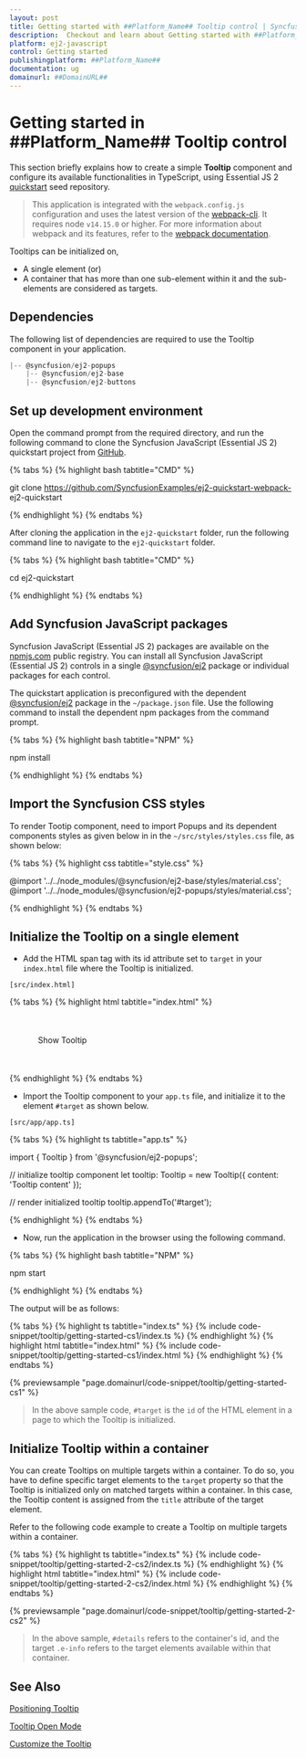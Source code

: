 ```yaml
---
layout: post
title: Getting started with ##Platform_Name## Tooltip control | Syncfusion
description:  Checkout and learn about Getting started with ##Platform_Name## Tooltip control of Syncfusion Essential JS 2 and more details.
platform: ej2-javascript
control: Getting started 
publishingplatform: ##Platform_Name##
documentation: ug
domainurl: ##DomainURL##
---
```


# Getting started in ##Platform_Name## Tooltip control

This section briefly explains how to create a simple **Tooltip** component and configure its available functionalities in TypeScript, using Essential JS 2 [quickstart](https://github.com/SyncfusionExamples/ej2-quickstart-webpack-) seed repository.

> This application is integrated with the `webpack.config.js` configuration and uses the latest version of the [webpack-cli](https://webpack.js.org/api/cli/#commands). It requires node `v14.15.0` or higher. For more information about webpack and its features, refer to the [webpack documentation](https://webpack.js.org/guides/getting-started/).

Tooltips can be initialized on,

* A single element (or)
* A container that has more than one sub-element within it and the sub-elements are considered as targets.

## Dependencies

The following list of dependencies are required to use the Tooltip component in your application.

```js
|-- @syncfusion/ej2-popups
    |-- @syncfusion/ej2-base
    |-- @syncfusion/ej2-buttons
```

## Set up development environment

Open the command prompt from the required directory, and run the following command to clone the Syncfusion JavaScript (Essential JS 2) quickstart project from [GitHub](https://github.com/SyncfusionExamples/ej2-quickstart-webpack-).

{% tabs %}
{% highlight bash tabtitle="CMD" %}

git clone https://github.com/SyncfusionExamples/ej2-quickstart-webpack- ej2-quickstart

{% endhighlight %}
{% endtabs %}

After cloning the application in the `ej2-quickstart` folder, run the following command line to navigate to the `ej2-quickstart` folder.

{% tabs %}
{% highlight bash tabtitle="CMD" %}

cd ej2-quickstart

{% endhighlight %}
{% endtabs %}

## Add Syncfusion JavaScript packages

Syncfusion JavaScript (Essential JS 2) packages are available on the [npmjs.com](https://www.npmjs.com/~syncfusionorg) public registry. You can install all Syncfusion JavaScript (Essential JS 2) controls in a single [@syncfusion/ej2](https://www.npmjs.com/package/@syncfusion/ej2) package or individual packages for each control.

The quickstart application is preconfigured with the dependent [@syncfusion/ej2](https://www.npmjs.com/package/@syncfusion/ej2) package in the `~/package.json` file. Use the following command to install the dependent npm packages from the command prompt.

{% tabs %}
{% highlight bash tabtitle="NPM" %}

npm install

{% endhighlight %}
{% endtabs %}

## Import the Syncfusion CSS styles

To render Tootip component, need to import Popups and its dependent components styles as given below in in the `~/src/styles/styles.css` file, as shown below: 

{% tabs %}
{% highlight css tabtitle="style.css" %}

@import '../../node_modules/@syncfusion/ej2-base/styles/material.css';
@import '../../node_modules/@syncfusion/ej2-popups/styles/material.css';

{% endhighlight %}
{% endtabs %}

## Initialize the Tooltip on a single element

* Add the HTML span tag with its id attribute set to `target` in your `index.html` file where the Tooltip is initialized.

`[src/index.html]`

{% tabs %}
{% highlight html tabtitle="index.html" %}

<!DOCTYPE html>
<html lang="en">

<head>
    <title>Essential JS 2</title>
    <meta charset="utf-8" />
    <meta name="viewport" content="width=device-width, initial-scale=1.0, user-scalable=no" />
    <meta name="description" content="Essential JS 2" />
    <meta name="author" content="Syncfusion" />
    <link rel="shortcut icon" href="resources/favicon.ico" />
    <link href="https://maxcdn.bootstrapcdn.com/bootstrap/3.3.7/css/bootstrap.min.css" rel="stylesheet" />
</head>

<body>
    <div style="margin: 50px;">
        <!--element which is going to render-->
        <span id='target'>Show Tooltip</span>
    </div>

</body>

</html>

{% endhighlight %}
{% endtabs %}

* Import the Tooltip component to your `app.ts` file, and initialize it to the element `#target` as shown below.

`[src/app/app.ts]`

{% tabs %}
{% highlight ts tabtitle="app.ts" %}

import { Tooltip } from '@syncfusion/ej2-popups';

// initialize tooltip component
let tooltip: Tooltip = new Tooltip({
    content: 'Tooltip content'
});

// render initialized tooltip
tooltip.appendTo('#target');

{% endhighlight %}
{% endtabs %}

* Now, run the application in the browser using the following command.

{% tabs %}
{% highlight bash tabtitle="NPM" %}

npm start

{% endhighlight %}
{% endtabs %}

The output will be as follows:

{% tabs %}
{% highlight ts tabtitle="index.ts" %}
{% include code-snippet/tooltip/getting-started-cs1/index.ts %}
{% endhighlight %}
{% highlight html tabtitle="index.html" %}
{% include code-snippet/tooltip/getting-started-cs1/index.html %}
{% endhighlight %}
{% endtabs %}
          
{% previewsample "page.domainurl/code-snippet/tooltip/getting-started-cs1" %}

> In the above sample code, `#target` is the `id` of the HTML element in a page to which the Tooltip is initialized.

## Initialize Tooltip within a container

You can create Tooltips on multiple targets within a container. To do so, you have to define specific target elements to the `target` property so that the Tooltip is initialized only on matched targets within a container. In this case, the Tooltip content is assigned from the `title` attribute of the target element.

Refer to the following code example to create a Tooltip on multiple targets within a container.

{% tabs %}
{% highlight ts tabtitle="index.ts" %}
{% include code-snippet/tooltip/getting-started-2-cs2/index.ts %}
{% endhighlight %}
{% highlight html tabtitle="index.html" %}
{% include code-snippet/tooltip/getting-started-2-cs2/index.html %}
{% endhighlight %}
{% endtabs %}
          
{% previewsample "page.domainurl/code-snippet/tooltip/getting-started-2-cs2" %}

> In the above sample, `#details` refers to the container's id, and the target `.e-info` refers to the target elements available within that container.

## See Also

[Positioning Tooltip](./position/)

[Tooltip Open Mode](./open-mode/)

[Customize the Tooltip](./customization/)
